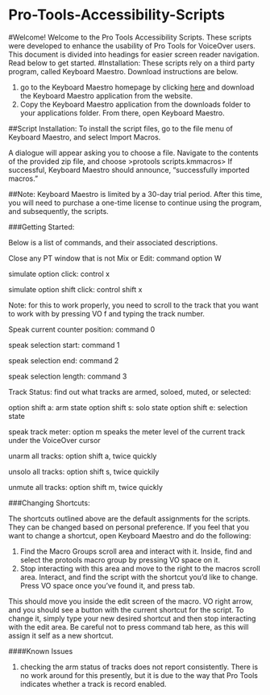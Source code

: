 # Pro-Tools-Accessibility-Scripts
#Welcome!
Welcome to the Pro Tools Accessibility Scripts. These scripts were developed to enhance the usability of Pro Tools for VoiceOver users.
This document is divided into headings for easier screen reader navigation. Read below to get started.
#Installation:
These scripts rely on a third party program, called Keyboard Maestro. Download instructions are below.

1. go to the Keyboard Maestro homepage by clicking [here](https://www.keyboardmaestro.com/) and download the Keyboard Maestro application from the website.
2. Copy the Keyboard Maestro application from the downloads folder to your applications folder. From there, open Keyboard Maestro.

##Script Installation:
To install the script files, go to the file menu of Keyboard Maestro, and select Import Macros.

A dialogue will appear asking you to choose a file. Navigate to the contents of the provided zip file, and choose >protools scripts.kmmacros>
If successful, Keyboard Maestro should announce, “successfully imported macros.”

##Note:
Keyboard Maestro is limited by a 30-day trial period. After this time, you will need to purchase a one-time license to continue using the program, and subsequently, the scripts.

###Getting Started:

Below is a list of commands, and their associated descriptions.

Close any PT window that is not Mix or Edit: command option W

simulate option click: control x

simulate option shift click: control shift x

Note: for this to work properly, you need to scroll to the track that you want to work with by pressing VO f and typing the track number.

Speak current counter position: command 0

speak selection start: command 1

speak selection end: command 2

speak selection length: command 3

Track Status: find out what tracks are armed, soloed, muted, or selected:

option shift a: arm state
option shift s: solo state
option shift e: selection state

speak track meter: option m
speaks the meter level of the current track under the VoiceOver cursor

unarm all tracks: option shift a, twice quickly

unsolo all tracks: option shift s, twice quickily

unmute all tracks: option shift m, twice quickly

###Changing Shortcuts:

The shortcuts outlined above are the default assignments for the scripts. They can be changed based on personal preference. If you feel that you want to change a shortcut, open Keyboard Maestro and do the following:

1. Find the Macro Groups scroll area and interact with it. Inside, find and select the protools macro group by pressing VO space on it.
2. Stop interacting with this area and move to the right to the macros scroll area. Interact, and find the script with the shortcut you’d like to change. Press VO space once you’ve found it, and press tab.

This should move you inside the edit screen of the macro. VO right arrow, and you should see a button with the current shortcut for the script. To change it, simply type your new desired shortcut and then stop interacting with the edit area. Be careful not to press command tab here, as this will assign it self as a new shortcut.

####Known Issues

1. checking the arm status of tracks does not report consistently. There is no work around for this presently, but it is due to the way that Pro Tools indicates whether a track is record enabled.


